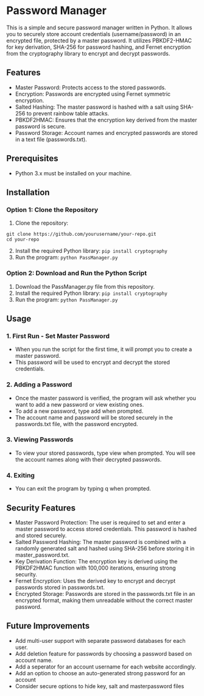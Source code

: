 # Password Manager
This is a simple and secure password manager written in Python. It allows you to securely store account credentials (username/password) in an encrypted file, protected by a master password. It utilizes PBKDF2-HMAC for key derivation, SHA-256 for password hashing, and Fernet encryption from the cryptography library to encrypt and decrypt passwords.

## Features
* Master Password: Protects access to the stored passwords.
* Encryption: Passwords are encrypted using Fernet symmetric encryption.
* Salted Hashing: The master password is hashed with a salt using SHA-256 to prevent rainbow table attacks.
* PBKDF2HMAC: Ensures that the encryption key derived from the master password is secure.
* Password Storage: Account names and encrypted passwords are stored in a text file (passwords.txt).

## Prerequisites
* Python 3.x must be installed on your machine. 

## Installation
### Option 1: Clone the Repository
1. Clone the repository:
```
git clone https://github.com/yourusername/your-repo.git
cd your-repo
```
2. Install the required Python library:
``` pip install cryptography ```
3. Run the program:
``` python PassManager.py ```

### Option 2: Download and Run the Python Script
1. Download the PassManager.py file from this repository.
2. Install the required Python library:
``` pip install cryptography ```
3. Run the program:
``` python PassManager.py ```

## Usage
### 1. First Run - Set Master Password
* When you run the script for the first time, it will prompt you to create a master password.
* This password will be used to encrypt and decrypt the stored credentials.

### 2. Adding a Password
* Once the master password is verified, the program will ask whether you want to add a new password or view existing ones.
* To add a new password, type add when prompted.
* The account name and password will be stored securely in the passwords.txt file, with the password encrypted.

### 3. Viewing Passwords
* To view your stored passwords, type view when prompted. You will see the account names along with their decrypted passwords.

### 4. Exiting
* You can exit the program by typing q when prompted.

## Security Features
* Master Password Protection: The user is required to set and enter a master password to access stored credentials. This password is hashed and stored securely.
* Salted Password Hashing: The master password is combined with a randomly generated salt and hashed using SHA-256 before storing it in master_password.txt.
* Key Derivation Function: The encryption key is derived using the PBKDF2HMAC function with 100,000 iterations, ensuring strong security.
* Fernet Encryption: Uses the derived key to encrypt and decrypt passwords stored in passwords.txt.
* Encrypted Storage: Passwords are stored in the passwords.txt file in an encrypted format, making them unreadable without the correct master password.

## Future Improvements 
* Add multi-user support with separate password databases for each user.
* Add deletion feature for passwords by choosing a password based on account name.
* Add a seperator for an account username for each website accordingly.
* Add an option to choose an auto-generated strong password for an account
* Consider secure options to hide key, salt and masterpassword files 
